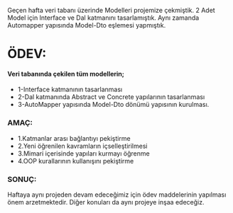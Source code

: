 Geçen hafta veri tabanı üzerinde Modelleri projemize çekmiştik. 
2 Adet Model için Interface ve Dal katmanını tasarlamıştık. Aynı zamanda Automapper yapısında Model-Dto eşlemesi yapmıştık. 
 
# ÖDEV: 
 
#### Veri tabanında çekilen tüm modellerin; 
- 1-Interface katmanının tasarlanması 
- 2-Dal katmanında Abstract ve Concrete yapılarının tasarlanması 
- 3-AutoMapper yapısında Model-Dto dönümü yapısının kurulması. 
 
### AMAÇ: 
- 1.Katmanlar arası bağlantıyı pekiştirme 
- 2.Yeni öğrenilen kavramların içselleştirilmesi 
- 3.Mimari içerisinde yapıları kurmayı öğrenme 
- 4.OOP kurallarının kullanışını pekiştirme 
 
### SONUÇ: 
Haftaya aynı projeden devam edeceğimiz için ödev maddelerinin yapılması önem arzetmektedir. Diğer konuları da aynı projeye inşaa edeceğiz.
